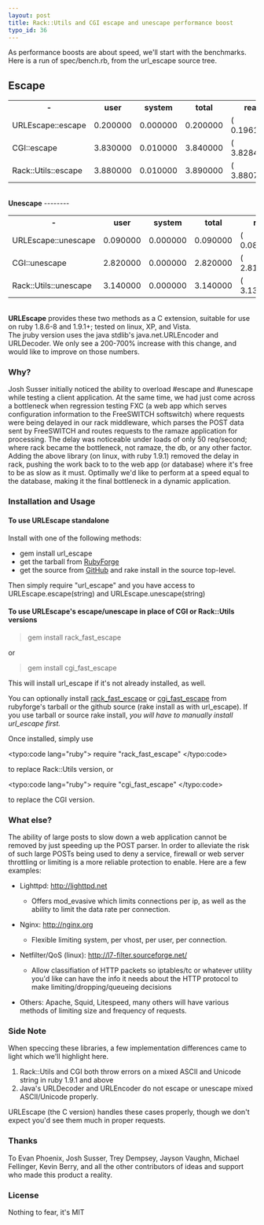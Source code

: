 ```yaml
--- 
layout: post
title: Rack::Utils and CGI escape and unescape performance boost
typo_id: 36
---
```

As performance boosts are about speed, we'll start with the
benchmarks.  Here is a run of spec/bench.rb, from the url_escape
source tree.
  
<strong>Escape</strong>
------
<table>
<tr>
  <th>-</th>
  <th>user</th>
  <th>system</th>
  <th>total</th>
  <th>real</th>
</tr>
<tr>
  <td>URLEscape::escape</td>
  <td>0.200000</td>
  <td>0.000000</td>
  <td>0.200000</td>
  <td>(  0.196100)</td>
</tr>
<tr>
  <td>CGI::escape</td>         
  <td>3.830000 </td>
  <td>0.010000</td>
  <td>3.840000</td>
  <td>(  3.828438)</td>
</tr>
<tr>
  <td>Rack::Utils::escape</td>
   <td>3.880000</td>
   <td>0.010000</td>   
   <td>3.890000</td>
   <td>(  3.880745)</td>
</tr>
</table>
<br />
<strong>Unescape</strong>
--------
<table>
  <tr>
    <th>-</th>
    <th>user</th>
    <th>system</th>
    <th>total</th>
    <th>real</th>
  </tr>
  <tr>
    <td>URLEscape::unescape</td>
   <td>0.090000</td>   
   <td>0.000000</td>
   <td>0.090000</td> 
   <td>(  0.089190)</td>
  </tr>
  <tr>
    <td>CGI::unescape</td>
    <td>2.820000</td>   
    <td>0.000000</td>  
    <td>2.820000</td> 
     <td>(  2.816234)</td>
  </tr>
  <tr>
    <td>Rack::Utils::unescape</td>
    <td>3.140000</td>
    <td>0.000000</td>  
    <td> 3.140000</td> 
    <td>(  3.137291)</td>
  </tr>
</table>
<br />
<strong>URLEscape</strong> provides these two methods as a C extension, suitable for
use on ruby 1.8.6-8 and 1.9.1+; tested on linux, XP, and Vista.
<br />
The jruby version uses the java stdlib's java.net.URLEncoder and
URLDecoder.  We only see a 200-700% increase with this change, and would like to improve
on those numbers.

### Why?

Josh Susser initially noticed the ability to overload #escape and #unescape
while testing a client application.  At the same time, we had just 
come across a bottleneck when regression testing FXC (a web app
which serves configuration information to the FreeSWITCH softswitch)
where requests were being delayed in our rack middleware, which parses
the POST data sent by FreeSWITCH and routes requests to the ramaze
application for processing.  The delay was noticeable under loads of
only 50 req/second; where rack became the bottleneck, not ramaze, the
db, or any other factor.  Adding the above library (on linux, with
ruby 1.9.1) removed the delay in rack, pushing the work back to
to the web app (or database) where it's free to be as slow as it must. 
Optimally we'd like to perform at a speed equal to the database, making it
the final bottleneck in a dynamic application.

### Installation and Usage

#### To use URLEscape standalone
Install with one of the following methods: 
 * gem install url_escape
 * get the tarball from [RubyForge](http://url-escape.rubyforge.org)
 * get the source from [GitHub](http://github.com/bougyman/url_escape) and rake install in the source top-level.

Then simply require "url_escape" and you have access to URLEscape.escape(string) and URLEscape.unescape(string)

#### To use URLEscape's escape/unescape in place of CGI or Rack::Utils versions

> gem install rack_fast_escape

or

> gem install cgi_fast_escape

This will install url_escape if it's not already installed, as well.

You can optionally install [rack_fast_escape](http://github.com/bougyman/rack_fast_escape) or [cgi_fast_escape](http://github.com/bougyman/cgi_fast_escape) from rubyforge's tarball or the github source (rake install as with url_escape).  If you use tarball or source rake install, *you will have to manually install url_escape first.*

Once installed, simply use

<typo:code lang="ruby">
require "rack_fast_escape"
</typo:code>

to replace Rack::Utils version, or 

<typo:code lang="ruby">
require "cgi_fast_escape"
</typo:code>

to replace the CGI version.  

### What else?

The ability of large posts to slow down a web application cannot be
removed by just speeding up the POST parser.  In order to alleviate the
risk of such large POSTs being used to deny a service, firewall or
web server throttling or limiting is a more reliable protection to
enable.  Here are a few examples:

 * Lighttpd: http://lighttpd.net
   * Offers mod_evasive which limits connections per ip, as well as
     the ability to limit the data rate per connection.

 * Nginx: http://nginx.org
   * Flexible limiting system, per vhost, per user, per connection.

 * Netfilter/QoS (linux): http://l7-filter.sourceforge.net/
   * Allow classifiation of HTTP packets so iptables/tc or whatever
     utility you'd like can have the info it needs about the HTTP
     protocol to make limiting/dropping/queueing decisions

* Others: Apache, Squid, Litespeed, many others will have various methods
   of limiting size and frequency of requests.

### Side Note
When speccing these libraries, a few implementation differences came to light which we'll highlight here.

 1. Rack::Utils and CGI both throw errors on a mixed ASCII and Unicode string in ruby 1.9.1 and above
 1. Java's URLDecoder and URLEncoder do not escape or unescape mixed ASCII/Unicode properly.

URLEscape (the C version) handles these cases properly, though we don't expect you'd see them much
in proper requests.

### Thanks
To Evan Phoenix, Josh Susser, Trey Dempsey, Jayson Vaughn, Michael Fellinger, Kevin Berry, and all the other contributors
of ideas and support who made this product a reality.

### License
Nothing to fear, it's MIT
